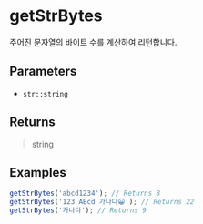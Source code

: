 # getStrBytes <Badge type="tip" text="JavaScript" /><Badge type="info" text="Dart" />

주어진 문자열의 바이트 수를 계산하여 리턴합니다.

## Parameters

- `str::string`

## Returns

> string

## Examples

```javascript
getStrBytes('abcd1234'); // Returns 8
getStrBytes('123 ABcd 가나다😀'); // Returns 22
getStrBytes('가나다'); // Returns 9
```

